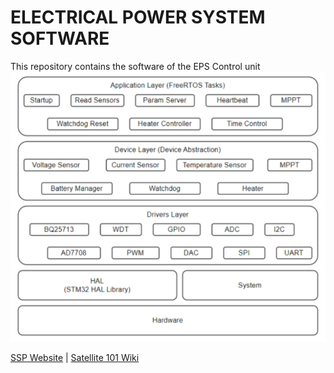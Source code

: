 # ELECTRICAL POWER SYSTEM SOFTWARE

This repository contains the software of the EPS Control unit
![EPS Software Architecture](Documentation/SystemLayers.png)

[SSP Website](https://www.aero.iitb.ac.in/satlab/) | 
[Satellite 101 Wiki](https://www.aero.iitb.ac.in/satelliteWiki/index.php/Satellite_101)

